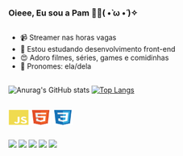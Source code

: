 ### Oieee, Eu sou a Pam 🐼🍔( •̀ ω •́ )✧
##

- 📹 Streamer nas horas vagas
- 🌱 Estou estudando desenvolvimento front-end
- 😍 Adoro filmes, séries, games e comidinhas 
- 🎀 Pronomes: ela/dela
##

![Anurag's GitHub stats](https://github-readme-stats.vercel.app/api?username=PaMis2&show_icons=true&theme=omni)
[![Top Langs](https://github-readme-stats.vercel.app/api/top-langs/?username=PaMis2&layout=compact&langs_count=16&theme=omni)](https://github.com/PaMis2/github-readme-stats)




<div style="display: inline_block"><br>
  <img align="center" alt="Rafa-Js" height="30" width="40" src="https://raw.githubusercontent.com/devicons/devicon/master/icons/javascript/javascript-plain.svg">
  <img align="center" alt="Rafa-HTML" height="30" width="40" src="https://raw.githubusercontent.com/devicons/devicon/master/icons/html5/html5-original.svg">
  <img align="center" alt="Rafa-CSS" height="30" width="40" src="https://raw.githubusercontent.com/devicons/devicon/master/icons/css3/css3-original.svg">
          
</div>


##

<div> 
  <a href="https://www.youtube.com/channel/UCuSoyGtwKQ3xHeInOoj2b4g" target="_blank"><img src="https://img.shields.io/badge/YouTube-FF0000?style=for-the-badge&logo=youtube&logoColor=white" target="_blank"></a>
  <a href="https://instagram.com/eu_pamiss" target="_blank"><img src="https://img.shields.io/badge/-Instagram-%23E4405F?style=for-the-badge&logo=instagram&logoColor=white" target="_blank"></a>
 	<a href="https://www.twitch.tv/pamiss" target="_blank"><img src="https://img.shields.io/badge/Twitch-9146FF?style=for-the-badge&logo=twitch&logoColor=white" target="_blank"></a>
  <a href="https://www.linkedin.com/in/maria-pamela-bruno-4aa2b91b1/" target="_blank"><img src="https://img.shields.io/badge/-LinkedIn-%230077B5?style=for-the-badge&logo=linkedin&logoColor=white" target="_blank"></a>
  <a href = "https://linktr.ee/pamiss"><img src="https://img.shields.io/badge/linktree-39E09B?style=for-the-badge&logo=linktree&logoColor=white"></a> 
  
</div>


